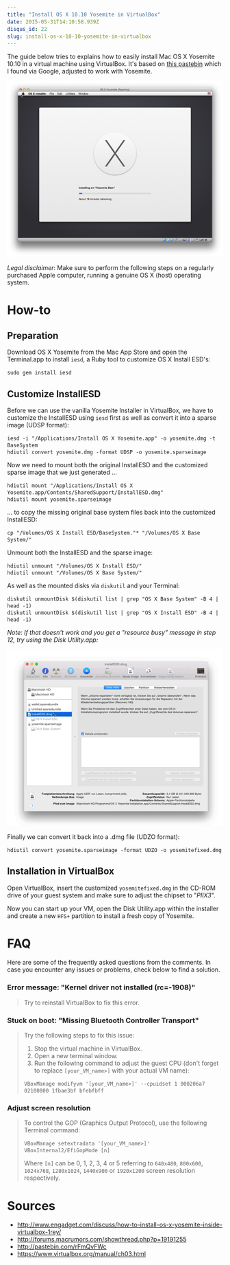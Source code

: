 ```yaml
---
title: "Install OS X 10.10 Yosemite in VirtualBox"
date: 2015-05-31T14:10:58.939Z
disqus_id: 22
slug: install-os-x-10-10-yosemite-in-virtualbox
---
```


The guide below tries to explains how to easily install Mac OS X Yosemite 10.10 in a virtual machine using VirtualBox. It's based on [this pastebin](http://pastebin.com/rFmQvFWc) which I found via Google, adjusted to work with Yosemite.

![](/assets/images/posts/install-os-x-10-10-yosemite-in-virtualbox/1.png)

*Legal disclaimer*: Make sure to perform the following steps on a regularly purchased Apple computer, running a genuine OS X (host) operating system.

# How-to

## Preparation

Download OS X Yosemite from the Mac App Store and open the Terminal.app to install `iesd`, a Ruby tool to customize OS X Install ESD's:

```shell
sudo gem install iesd
```

## Customize InstallESD

Before we can use the vanilla Yosemite Installer in VirtualBox, we have to customize the InstallESD using `iesd` first as well as convert it into a sparse image (UDSP format):

```shell
iesd -i "/Applications/Install OS X Yosemite.app" -o yosemite.dmg -t BaseSystem
hdiutil convert yosemite.dmg -format UDSP -o yosemite.sparseimage
```

Now we need to mount both the original InstallESD and the customized sparse image that we just generated ...

```shell
hdiutil mount "/Applications/Install OS X Yosemite.app/Contents/SharedSupport/InstallESD.dmg"
hdiutil mount yosemite.sparseimage
```

... to copy the missing original base system files back into the customized InstallESD:

```shell
cp "/Volumes/OS X Install ESD/BaseSystem."* "/Volumes/OS X Base System/"
```

Unmount both the InstallESD and the sparse image:

```shell
hdiutil unmount "/Volumes/OS X Install ESD/"
hdiutil unmount "/Volumes/OS X Base System/"
```

As well as the mounted disks via `diskutil` and your Terminal:

```shell
diskutil unmountDisk $(diskutil list | grep "OS X Base System" -B 4 | head -1)
diskutil unmountDisk $(diskutil list | grep "OS X Install ESD" -B 4 | head -1)
```

_Note: If that doesn't work and you get a "resource busy" message in step 12, try using the Disk Utility.app:_

![](/assets/images/posts/install-os-x-10-10-yosemite-in-virtualbox/2.gif)  

Finally we can convert it back into a .dmg file (UDZO format):

```shell
hdiutil convert yosemite.sparseimage -format UDZO -o yosemitefixed.dmg
```

## Installation in VirtualBox

Open VirtualBox, insert the customized `yosemitefixed.dmg` in the CD-ROM drive of your guest system and make sure to adjust the chipset to "_PIIX3_".

Now you can start up your VM, open the Disk Utility.app within the installer and create a new `HFS+` partition to install a fresh copy of Yosemite.

# FAQ

Here are some of the frequently asked questions from the comments. In case you encounter any issues or problems, check below to find a solution.

### Error message: "Kernel driver not installed (rc=-1908)"

> Try to reinstall VirtualBox to fix this error.

### Stuck on boot: "Missing Bluetooth Controller Transport"

> Try the following steps to fix this issue:
>
> 1. Stop the virtual machine in VirtualBox.
> 2. Open a new terminal window.
> 3. Run the following command to adjust the guest CPU (don't forget to replace `[your_VM_name>]` with your actual VM name):
>
> ```shell
> VBoxManage modifyvm '[your_VM_name>]' --cpuidset 1 000206a7 02100800 1fbae3bf bfebfbff
> ```

### Adjust screen resolution

> To control the GOP (Graphics Output Protocol), use the following Terminal command:
>
> ```shell
> VBoxManage setextradata '[your_VM_name>]' VBoxInternal2/EfiGopMode [n]
> ```
>
> Where `[n]` can be 0, 1, 2, 3, 4 or 5 referring to `640x480`, `800x600`, `1024x768`, `1280x1024`, `1440x900` or `1920x1200` screen resolution respectively.

# Sources

* http://www.engadget.com/discuss/how-to-install-os-x-yosemite-inside-virtualbox-1rey/
* http://forums.macrumors.com/showthread.php?p=19191255
* http://pastebin.com/rFmQvFWc
* https://www.virtualbox.org/manual/ch03.html
